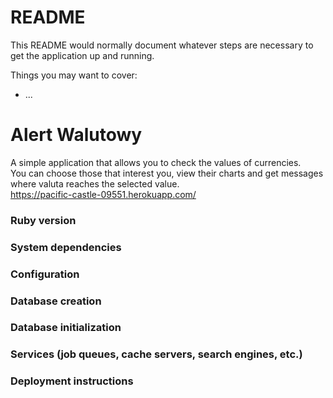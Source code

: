 # README

This README would normally document whatever steps are necessary to get the
application up and running.

Things you may want to cover:



* ...

# Alert Walutowy

A simple application that allows you to check the values of currencies. </br>
You can choose those that interest you, view their charts and get messages where valuta reaches the selected value.</br>
https://pacific-castle-09551.herokuapp.com/


### Ruby version

### System dependencies

### Configuration

### Database creation

### Database initialization

### Services (job queues, cache servers, search engines, etc.)

### Deployment instructions
